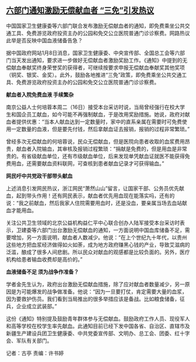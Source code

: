 <!--1705388115000-->
[六部门通知激励无偿献血者 “三免”引发热议](https://www.rfa.org/mandarin/yataibaodao/huanjing/gt1-01162024015441.html)
------

<p>中国国家卫生健康委等六部门联合发布激励无偿献血者的通知，即免费乘坐公共交通工具、免费游览政府投资主办的公园和免交公立医院普通门诊诊察费。网路热议此举是否反映中国血液储备告急？</p><p>据中国政府网站1月8日消息，国家卫生健康委、中央宣传部、全国总工会等六部门当天发出通知，要求进一步做好无偿献血者激励奖励工作。《通知》中提到的无偿献血奉献奖终身荣誉奖的获得者，可继续按要求申报无偿献血奉献奖其他奖项（铜奖、银奖、金奖）。此外，鼓励各地推进“三免”政策，即免费乘坐公共交通工具、免费游览政府投资主办的公园和免交公立医院普通门诊诊察费。</p><p><strong>献血者入院免费血液 手续繁杂</strong></p><p>南京公益人士何培蓉本周二（16日）接受本台采访时说，当局曾经强行在校大学生和国企员工献血，如今可能不再强制献血，于是改用奖励措施。她说，政府对献血者提供优惠：“当本人献血达到一定数量时，家中的直系亲属在需要时可免费使用一定数量的血液，但是要先付钱，然后拿献血证去报销，报销的过程非常繁琐。”</p><p>曾经多次无偿献血的何培蓉说，民众无偿献血，但是医院向患者收取的血浆费用昂贵，献血者入院输血，其审核及报销过程繁琐：“捐献是免费的，但是用血是非常贵的。有省级献血单位，还有市级献血单位，后来发现单凭献血证就医不能获得免费用血，还需要献血资料联网，可查核到患者献血记录才可获得输血。”</p><p><strong>网民吁中共党政干部带头献血</strong></p><p>上述消息引发网民热议，浙江网民“萧然山山”留言，让国家干部、公务员优先献血，起到带头作用！还有网民表示，献血者优先用血现在能落实吗，还有的说：“我之前献血，然后我家人住院需要用血时，还是没血，要亲属当场去血站献血才能用血。</p><p>关注公共卫生领域的北京公益机构益仁平中心联合创办人陆军接受本台采访时表示，卫建委等六部门出台激励无偿献血的通知，一方面说明中国血库储备不足，需要增加，另一方面说明，献血者人数减少。他说：“在上个世纪九十年代，以贵州这些地方把血浆经济做得如火如荼，成为地方政府赚黑心钱的产业，导致艾滋病的泛滥，酿成了很多人间悲剧。所以民众对献血的观感都是比较负面的。另外，医疗机构给患者输血收费却是高价的。”</p><p><strong>血液储备不足 须为战争作准备？</strong></p><p>学者金先生认为，政府出台激励无偿献血措施，除了应对献血者数量减少，另一原因是为可能爆发的战争做准备。他说：“因为一旦要打仗，肯定需要大量的血浆，因为要救护伤员。我们看到当局推出的很多举措应该是备战。比如粮食储备，征兵，企业成立武装部。”</p><p>这份《通知》特别提及鼓励青年群体参与无偿献血。鼓励政府工作人员、现役军人和高等学校在校学生率先献血。此通知目前已经下发中国各省、自治区、直辖市及新疆生产建设兵团卫生健康委、中共党委宣传部、文明办、总工会、团委、红十字会、军队有关部门。</p><p>记者：古亭 责编：许书婷</p>
